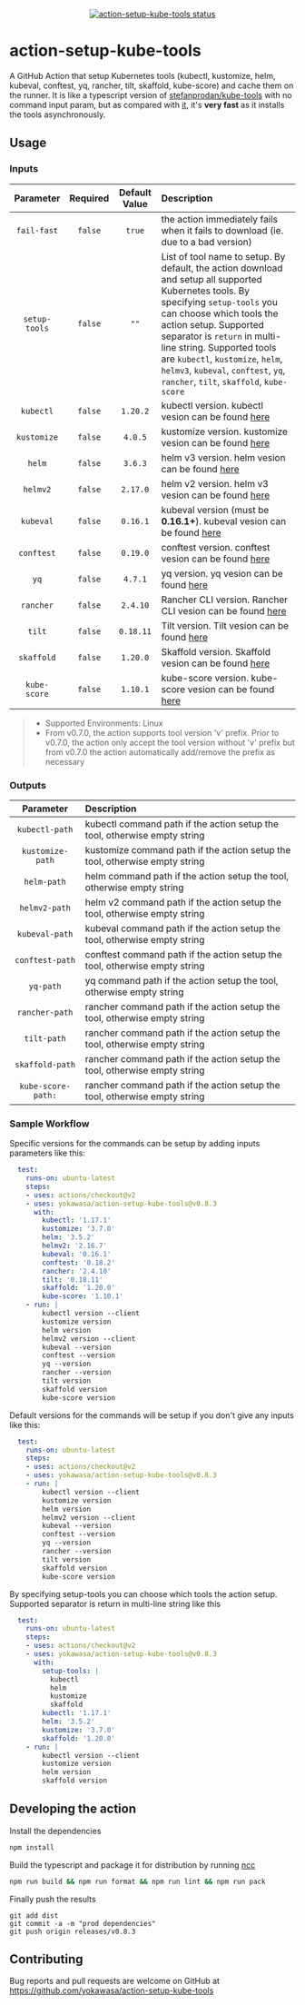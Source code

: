 <p align="center">
  <a href="https://github.com/yokawasa/action-setup-kube-tools/actions"><img alt="action-setup-kube-tools status" src="https://github.com/yokawasa/action-setup-kube-tools/workflows/build-test/badge.svg"></a>
</p>

# action-setup-kube-tools
A GitHub Action that setup Kubernetes tools (kubectl, kustomize, helm, kubeval, conftest, yq, rancher, tilt, skaffold, kube-score) and cache them on the runner. It is like a typescript version of [stefanprodan/kube-tools](https://github.com/stefanprodan/kube-tools) with no command input param, but as compared with [it](https://github.com/stefanprodan/kube-tools), it's **very fast** as it installs the tools asynchronously.

## Usage

### Inputs

|Parameter|Required|Default Value|Description|
|:--:|:--:|:--:|:--|
|`fail-fast`|`false`|`true`| the action immediately fails when it fails to download (ie. due to a bad version) |
|`setup-tools`|`false`|`""`|List of tool name to setup. By default, the action download and setup all supported Kubernetes tools. By specifying `setup-tools` you can choose which tools the action setup. Supported separator is `return` in multi-line string. Supported tools are `kubectl`, `kustomize`, `helm`, `helmv3`,  `kubeval`, `conftest`, `yq`, `rancher`, `tilt`, `skaffold`, `kube-score`|
|`kubectl`|`false`|`1.20.2`| kubectl version. kubectl vesion can be found [here](https://github.com/kubernetes/kubernetes/releases)|
|`kustomize`|`false`|`4.0.5`| kustomize version. kustomize vesion can be found [here](https://github.com/kubernetes-sigs/kustomize/releases)|
|`helm`|`false`|`3.6.3`| helm v3 version. helm vesion can be found [here](https://github.com/helm/helm/releases)|
|`helmv2`|`false`|`2.17.0`| helm v2 version. helm v3 vesion can be found [here](https://github.com/helm/helm/releases)|
|`kubeval`|`false`|`0.16.1`| kubeval version (must be **0.16.1+**). kubeval vesion can be found [here](https://github.com/instrumenta/kubeval/releases)|
|`conftest`|`false`|`0.19.0`| conftest version. conftest vesion can be found [here](https://github.com/open-policy-agent/conftest/releases)|
|`yq`|`false`|`4.7.1`| yq version. yq vesion can be found [here](https://github.com/mikefarah/yq/releases/)|
|`rancher`|`false`|`2.4.10`| Rancher CLI version. Rancher CLI vesion can be found [here](https://github.com/rancher/cli/releases)|
|`tilt`|`false`|`0.18.11`| Tilt version. Tilt vesion can be found [here](https://github.com/tilt-dev/tilt/releases)|
|`skaffold`|`false`|`1.20.0`| Skaffold version. Skaffold vesion can be found [here](https://github.com/GoogleContainerTools/skaffold/releases)|
|`kube-score`|`false`|`1.10.1`| kube-score version. kube-score vesion can be found [here](https://github.com/zegl/kube-score/releases)|

> - Supported Environments: Linux
> - From v0.7.0, the action supports tool version 'v' prefix. Prior to v0.7.0, the action only accept the tool version without 'v' prefix but from v0.7.0 the action automatically add/remove the prefix as necessary
> 
### Outputs
|Parameter|Description|
|:--:|:--|
|`kubectl-path`| kubectl command path if the action setup the tool, otherwise empty string |
|`kustomize-path`| kustomize command path if the action setup the tool, otherwise empty string |
|`helm-path`| helm command path if the action setup the tool, otherwise empty string |
|`helmv2-path`| helm v2 command path if the action setup the tool, otherwise empty string |
|`kubeval-path`| kubeval command path if the action setup the tool, otherwise empty string |
|`conftest-path`| conftest command path if the action setup the tool, otherwise empty string |
|`yq-path`| yq command path if the action setup the tool, otherwise empty string |
|`rancher-path`| rancher command path if the action setup the tool, otherwise empty string |
|`tilt-path`| rancher command path if the action setup the tool, otherwise empty string |
|`skaffold-path`| rancher command path if the action setup the tool, otherwise empty string |
|`kube-score-path:`| rancher command path if the action setup the tool, otherwise empty string |

### Sample Workflow

Specific versions for the commands can be setup by adding inputs parameters like this:

```yaml
  test: 
    runs-on: ubuntu-latest
    steps:
    - uses: actions/checkout@v2
    - uses: yokawasa/action-setup-kube-tools@v0.8.3
      with:
        kubectl: '1.17.1'
        kustomize: '3.7.0'
        helm: '3.5.2'
        helmv2: '2.16.7'
        kubeval: '0.16.1'
        conftest: '0.18.2'
        rancher: '2.4.10'
        tilt: '0.18.11'
        skaffold: '1.20.0'
        kube-score: '1.10.1'
    - run: |
        kubectl version --client
        kustomize version
        helm version
        helmv2 version --client
        kubeval --version
        conftest --version
        yq --version
        rancher --version
        tilt version
        skaffold version
        kube-score version
```

Default versions for the commands will be setup if you don't give any inputs like this:

```yaml
  test: 
    runs-on: ubuntu-latest
    steps:
    - uses: actions/checkout@v2
    - uses: yokawasa/action-setup-kube-tools@v0.8.3
    - run: |
        kubectl version --client
        kustomize version
        helm version
        helmv2 version --client
        kubeval --version
        conftest --version
        yq --version
        rancher --version
        tilt version
        skaffold version
        kube-score version
```

By specifying setup-tools you can choose which tools the action setup. Supported separator is return in multi-line string like this

```yaml
  test: 
    runs-on: ubuntu-latest
    steps:
    - uses: actions/checkout@v2
    - uses: yokawasa/action-setup-kube-tools@v0.8.3
      with:
        setup-tools: |
          kubectl
          helm
          kustomize
          skaffold
        kubectl: '1.17.1'
        helm: '3.5.2'
        kustomize: '3.7.0'
        skaffold: '1.20.0'
    - run: |
        kubectl version --client
        kustomize version
        helm version
        skaffold version
```


## Developing the action

Install the dependencies  
```bash
npm install
```

Build the typescript and package it for distribution by running [ncc](https://github.com/zeit/ncc)
```bash
npm run build && npm run format && npm run lint && npm run pack
```

Finally push the results
```
git add dist
git commit -a -m "prod dependencies"
git push origin releases/v0.8.3
```

## Contributing
Bug reports and pull requests are welcome on GitHub at https://github.com/yokawasa/action-setup-kube-tools
